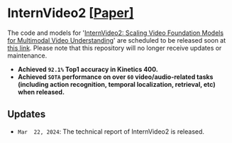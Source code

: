# InternVideo2 \[[Paper\]](https://arxiv.org/abs/2403.15377)

<!-- [中文 README](README_cn.md) -->

The code and models for '[InternVideo2: Scaling Video Foundation Models for Multimodal Video Understanding](https://arxiv.org/abs/2403.15377)' are scheduled to be released soon at [this link](https://github.com/OpenGVLab/InternVideo/tree/main/InternVideo2). Please note that this repository will no longer receive updates or maintenance.

- **Achieved `92.1%` Top1 accuracy in Kinetics 400.**
- **Achieved `SOTA` performance on over `60` video/audio-related tasks (including action recognition, temporal localization, retrieval, etc) when released.**

## Updates
- `Mar  22, 2024`: The technical report of InternVideo2 is released.
